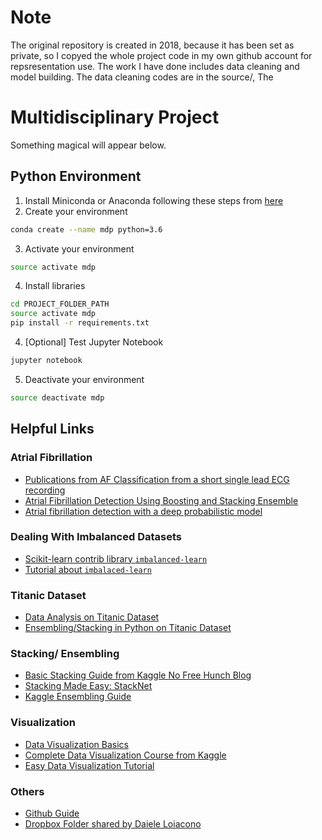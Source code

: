 # Note

The original repository is created in 2018, because it has been set as private, so I copyed the whole project code in my own github account for repsresentation use.
The work I have done includes data cleaning and model building.
The data cleaning codes are in the source/,
The

# Multidisciplinary Project

Something magical will appear below.

## Python Environment 

1. Install Miniconda or Anaconda following these steps from [here](https://conda.io/docs/user-guide/install/index.html)
2. Create your environment

```bash
conda create --name mdp python=3.6
```

3. Activate your environment

```bash
source activate mdp
```

4. Install libraries

```bash
cd PROJECT_FOLDER_PATH
source activate mdp
pip install -r requirements.txt
```

4. [Optional] Test Jupyter Notebook 

```bash
jupyter notebook
```

5. Deactivate your environment

```bash
source deactivate mdp
```

## Helpful Links

### Atrial Fibrillation

- [Publications from AF Classification from a short single lead ECG recording](https://physionet.org/challenge/2017/papers/)
- [Atrial Fibrillation Detection Using Boosting and Stacking Ensemble](http://prucka.com/2017CinC/pdf/068-247.pdf)
- [Atrial fibrillation detection with a deep probabilistic model](https://medium.com/data-analysis-center/atrial-fibrillation-detection-with-a-deep-probabilistic-model-1239f69eff6c)

### Dealing With Imbalanced Datasets

- [Scikit-learn contrib library  `imbalanced-learn`](http://contrib.scikit-learn.org/imbalanced-learn/stable/)
- [Tutorial about `imbalaced-learn` ](https://blog.dominodatalab.com/imbalanced-datasets/)

### Titanic Dataset

- [Data Analysis on Titanic Dataset](https://www.kaggle.com/startupsci/titanic-data-science-solutions)
- [Ensembling/Stacking in Python on Titanic Dataset](https://www.kaggle.com/arthurtok/introduction-to-ensembling-stacking-in-python)

### Stacking/ Ensembling

- [Basic Stacking Guide from Kaggle No Free Hunch Blog](http://blog.kaggle.com/2016/12/27/a-kagglers-guide-to-model-stacking-in-practice/)
- [Stacking Made Easy: StackNet](http://blog.kaggle.com/2017/06/15/stacking-made-easy-an-introduction-to-stacknet-by-competitions-grandmaster-marios-michailidis-kazanova/)
- [Kaggle Ensembling Guide](https://mlwave.com/kaggle-ensembling-guide/)

### Visualization

- [Data Visualization Basics](https://towardsdatascience.com/5-quick-and-easy-data-visualizations-in-python-with-code-a2284bae952f)
- [Complete Data Visualization Course from Kaggle](https://www.kaggle.com/learn/data-visualisation)
- [Easy Data Visualization Tutorial](https://towardsdatascience.com/5-quick-and-easy-data-visualizations-in-python-with-code-a2284bae952f)

### Others

- [Github Guide](https://guides.github.com)
- [Dropbox Folder shared by Daiele Loiacono](https://www.dropbox.com/l/scl/AAD0auRNoQTeoxAvNlNIBGlW_fiGsavO2Zk)


